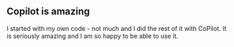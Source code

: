 ## Copilot is amazing

I started with my own code - not much and I did the rest of it with CoPilot. It is seriously amazing and I am so happy to be able to use it.
